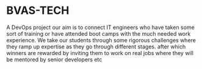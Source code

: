 # BVAS-TECH
A DevOps project
our aim is to connect IT engineers who have taken some sort of training or have attended boot camps with the much needed work experience.
We take our students through some rigorous challenges where they ramp up expertise as they go through different stages. after which winners are rewarded by inviting them to work on real jobs where they will be mentored by senior developers etc

